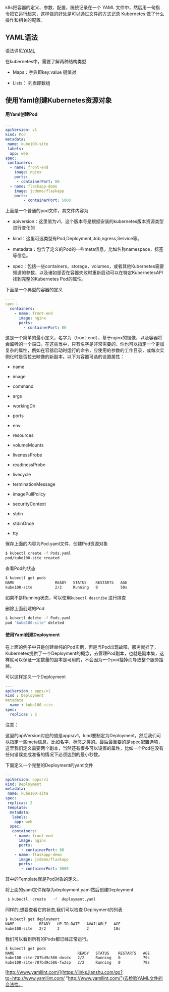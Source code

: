 k8s把容器的定义、参数、配置，统统记录在一个 YAML 文件中，然后用一句指令把它运行起来，这样做的好处是可以通过文件的方式记录 Kubernetes 做了什么操作和相关的配置。

## YAML语法

语法详见[YAML](../../其他/YAML.md "YAML")

在kubernetes中，需要了解两种结构类型

*   Maps：字典即key:value 键值对

*   Lists： 列表即数组

## 使用Yaml创建Kubernetes资源对象

#### 用Yaml创建Pod

```yaml
---
apiVersion: v1
kind: Pod
metadata:
 name: kube100-site
 labels:
  app: web
spec:
 containers:
  - name: front-end
    image: nginx
    ports:
     - containerPort: 80
  - name: flaskapp-demo
    image: jcdemo/flaskapp
    ports:
        - containerPort: 5000
```

上面是一个普通的pod文件，其文件内容为

*   apiversion：这里值为v1，这个版本号是根据安装的kubernetes版本资源类型进行变化的

*   kind：这里可选类型有Pod,Deployment,Job,ngress,Service等。

*   metadata：包含了定义的Pod的一些meta信息，比如名称namespace，标签等信息。

*   spec：包括一些containers，storage，volumes，或者其他Kubernetes需要知道的参数，以及诸如是否在容器失败时重新启动可以在特定KubernetesAPI找到完整的Kubernetes Pod的属性。

下面是一个典型的容器的定义

```yaml
····
spec：
  containers:
    - name: front-end
      image: nginx
      ports:
        - containerPort: 80
```

这是一个简单的最小定义，名字为（front-end），基于nginx的镜像，以及容器将会监听的一个端口。在这些当中，只有名字是非常需要的，你也可以指定一个更加复杂的属性，例如在容器启动时运行的命令，应使用的参数的工作目录，或每次实例化时是否拉去映像的新副本。以下为容器可选的设置属性：

*   name

*   image

*   command

*   args

*   workingDir

*   ports

*   env

*   resources

*   volumeMounts

*   livenessProbe

*   readinessProbe

*   livecycle

*   terminationMessage

*   imagePullPolicy

*   securityContext

*   stdin

*   stdinOnce

*   tty

保存上面的内容为Pod.yaml文件，创建Pod资源对象

```bash
$ kubectl create -f Pods.yaml
pod/kube100-site created
```

查看Pod的状态

```bash
$ kubectl get pods
NAME                  READY   STATUS    RESTARTS   AGE
kube100-site          2/2     Running   0          50s
```

如果不是Running状态，可以使用`kubectl describe` 进行排查

删除上面创建的Pod

```bash
$ kubectl delete -f Pods.yaml
pod "kube100-site" deleted
```

#### 使用Yaml创建Deployment

在上面的例子中只是创建单纯的Pod实例，但是当Pod出现故障，服务就挂了，Kubernetes提供了一个Deployment的概念，去管理Pod副本，也就是副本集，这样就可以保证一定数量的副本是可用的，不会因为一个pod挂掉而导致整个服务挂掉。

可以这样定义一个Deployment

```yaml
---
apiVersion : apps/v1
kind : Deployment
metadata
  name : kube100-site
spec:
  replicas : 2
```

注意：

这里的apiVersion对应的值是apps/v1，kind要制定为Deployment，然后我们可以指定一些meta信息，比如名字、标签之类的。最后最重要的是spec配置选项，这里我们定义需要两个副本，当然还有很多可以设置的属性，比如一个Pod在没有任何错误变成准备的情况下必须达到的最小秒数。

下面定义一个完整的Deployment的yaml文件

```yaml
---
apiVersion: apps/v1
kind: Deployment
metadata:
 name: kube100-site
spec:
 replicas: 2
 template:
  metadata:
   labels:
    app: web
  spec:
   containers:
    - name: front-end
      image: nginx
      ports:
       - containerPort: 80
    - name: flaskapp-demo
      image: jcdemo/flaskapp
      ports:
       - containerPort: 5000
```

其中的Template就是Pod对象的定义。

将上面的yaml文件保存为deployment.yaml然后创建Deployment

```bash
 $ kubectl  create   -f  deployment.yaml
```

同样的,想要查看它的状态,我们可以检查 Deployment的列表

```bash
$ kubectl get deployment
NAME           READY   UP-TO-DATE   AVAILABLE   AGE
kube100-site   2/2     2            2           18s
```

我们可以看到所有的Pods都已经正常运行。

```bash
$ kubectl get pods
NAME                            READY   STATUS    RESTARTS   AGE
kube100-site-787bd9c586-dnsdx   2/2     Running   0          79s
kube100-site-787bd9c586-fw2sp   2/2     Running   0          79s
```

[http://www.yamllint.com/](https://links.jianshu.com/go?to=http://www.yamllint.com/ "http://www.yamllint.com/")去检验YAML文件的合法性。
